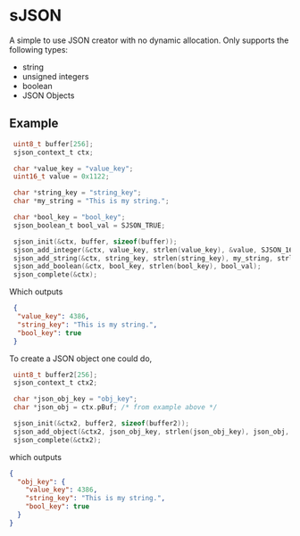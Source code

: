 # sJSON
A simple to use JSON creator with no dynamic allocation. Only supports the following types:
* string
* unsigned integers
* boolean
* JSON Objects
## Example 
```c
 uint8_t buffer[256];
 sjson_context_t ctx;

 char *value_key = "value_key";
 uint16_t value = 0x1122;

 char *string_key = "string_key";
 char *my_string = "This is my string.";

 char *bool_key = "bool_key";
 sjson_boolean_t bool_val = SJSON_TRUE;

 sjson_init(&ctx, buffer, sizeof(buffer));
 sjson_add_integer(&ctx, value_key, strlen(value_key), &value, SJSON_16BIT_INT);
 sjson_add_string(&ctx, string_key, strlen(string_key), my_string, strlen(my_string));
 sjson_add_boolean(&ctx, bool_key, strlen(bool_key), bool_val);
 sjson_complete(&ctx);
```
Which outputs
```json
 {
  "value_key": 4386,
  "string_key": "This is my string.",
  "bool_key": true
 }
```
To create a JSON object one could do,
```c
 uint8_t buffer2[256];
 sjson_context_t ctx2;

 char *json_obj_key = "obj_key";
 char *json_obj = ctx.pBuf; /* from example above */

 sjson_init(&ctx2, buffer2, sizeof(buffer2));
 sjson_add_object(&ctx2, json_obj_key, strlen(json_obj_key), json_obj, strlen(json_obj));
 sjson_complete(&ctx2);

```
which outputs
```json
{
  "obj_key": {
    "value_key": 4386,
    "string_key": "This is my string.",
    "bool_key": true
  }
}
```